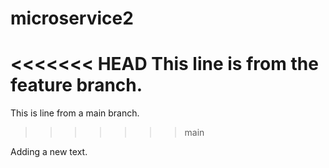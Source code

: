 # microservice2

<<<<<<< HEAD
This line is from the feature branch.
=======
This is line from a main branch.
>>>>>>> main

Adding a new text.

